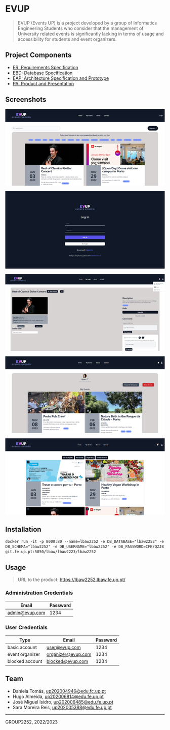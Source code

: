 # EVUP

> EVUP (Events UP) is a project developed by a group of Informatics Engineering Students who consider that the management of University related events is significantly lacking in terms of usage and accessibility for students and event organizers.

## Project Components

* [ER: Requirements Specification](https://github.com/DanielaTomas/LBAW_FEUP/wiki/er)
* [EBD: Database Specification](https://github.com/DanielaTomas/LBAW_FEUP/wiki/ebd)
* [EAP: Architecture Specification and Prototype](https://github.com/DanielaTomas/LBAW_FEUP/wiki/eap)
* [PA: Product and Presentation](https://github.com/DanielaTomas/LBAW_FEUP/wiki/pa)

## Screenshots
![HomePage](docs/homePage.png)

![Login](docs/login.png)

![EventPage](docs/eventPage.png)

![Profile](docs/profile.png)

![MyEvents](docs/myEvents.png)
## Installation

```
docker run -it -p 8000:80 --name=lbaw2252 -e DB_DATABASE="lbaw2252" -e DB_SCHEMA="lbaw2252" -e DB_USERNAME="lbaw2252" -e DB_PASSWORD=CFKrQZJB git.fe.up.pt:5050/lbaw/lbaw2223/lbaw2252
```

## Usage

> URL to the product: https://lbaw2252.lbaw.fe.up.pt/

### Administration Credentials

| Email | Password |
|-------|----------|
| admin@evup.com | 1234 |

### User Credentials

| Type | Email | Password |
|------|-------|----------|
| basic account | user@evup.com | 1234 |
| event organizer | organizer@evup.com | 1234 |
| blocked account | blocked@evup.com | 1234 |

## Team

* Daniela Tomás, up202004946@edu.fc.up.pt
* Hugo Almeida, up202006814@edu.fe.up.pt
* José Miguel Isidro, up202006485@edu.fe.up.pt
* Sara Moreira Reis, up202005388@edu.fe.up.pt

***
GROUP2252, 2022/2023
